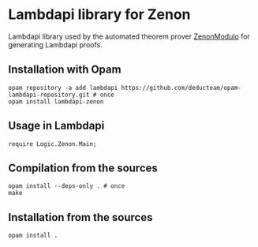 Lambdapi library for Zenon
==========================

Lambdapi library used by the automated theorem prover
[ZenonModulo](https://github.com/Deducteam/zenon_modulo/tree/modulo)
for generating Lambdapi proofs.

Installation with Opam
----------------------

```
opam repository -a add lambdapi https://github.com/deducteam/opam-lambdapi-repository.git # once
opam install lambdapi-zenon
```

Usage in Lambdapi
-----------------

```
require Logic.Zenon.Main;
```

Compilation from the sources
----------------------------

```
opam install --deps-only . # once
make
```

Installation from the sources
-----------------------------

```
opam install .
```
